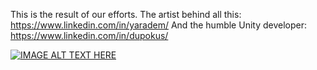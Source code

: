 This is the result of our efforts. 
The artist behind all this: https://www.linkedin.com/in/yaradem/
And the humble Unity developer: https://www.linkedin.com/in/dupokus/

[![IMAGE ALT TEXT HERE](https://img.youtube.com/vi/2XttNF5puos/0.jpg)](https://www.youtube.com/watch?v=2XttNF5puos)
